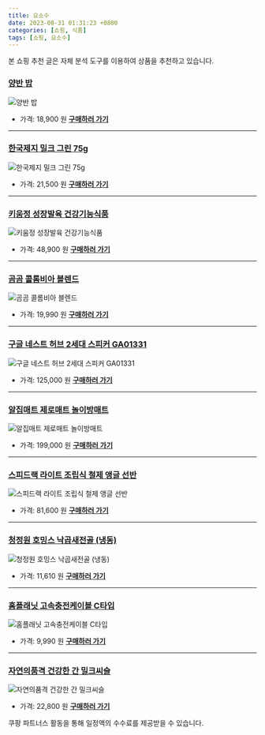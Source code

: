 ```yaml
---
title: 요소수
date: 2023-08-31 01:31:23 +0800
categories: [쇼핑, 식품]
tags: [쇼핑, 요소수]
---
```

본 쇼핑 추천 글은 자체 분석 도구를 이용하여 상품을 추천하고 있습니다.
### [양반 밥](https://link.coupang.com/re/AFFSDP?lptag=AF1030537&pageKey=5829376569&itemId=10083401042&vendorItemId=77366283199&traceid=V0-153-c7e47ba843d3490d&requestid=20230907013123856146069254)
![양반 밥](https://ads-partners.coupang.com/image1/_8jkpF-YbMjuNuLB_3z2ArjBN6KHFEsq0oX3FrXkc-w0_unzUg9Zrj4-_TFrvpNItGwq3lH0mWqcn3pBMgXQP1n0HzuSSYHtyMG0DlHxc6AZsdh39-dwS-ciuHdtWG3g8c8ucFExxUVoxa6fmiJOWdLZXzEltuY6qdrJRir7x6luYx4Xfna40fqwbbbrAf0ioPL-oKhr1soifUglFA5rQX6-_CP30Yyzt6H0Nddl_8ZzUVRio9W7QlFlxs-06XnwKC7whBN6eg2ZSw6Hr_XQt6E=)
- 가격: 18,900 원
[**구매하러 가기**](https://link.coupang.com/re/AFFSDP?lptag=AF1030537&pageKey=5829376569&itemId=10083401042&vendorItemId=77366283199&traceid=V0-153-c7e47ba843d3490d&requestid=20230907013123856146069254)
---
### [한국제지 밀크 그린 75g](https://link.coupang.com/re/AFFSDP?lptag=AF1030537&pageKey=6595170520&itemId=14898439090&vendorItemId=82137188944&traceid=V0-153-191813223cf0a56c&requestid=20230907013123856146069254)
![한국제지 밀크 그린 75g](https://ads-partners.coupang.com/image1/AhwQYUrWLFV-xiWcAuy4pItQXGmeR4wI262KdapOxHOf_ygWHPg-_wDPNblkvdsR91F3cX5SVbKOTo_I-2TuB2z4C1P2b8hefCRcy1xOeTZhPP_wld4mBjAw85hvGbFdJibpw80HiAyJAmM-vN7AExYCNBdXAE6vdbWzX6XNEI5mGs5zXt48g1t08H_PQTXBHgS5smsF2LjQVJYJ0Z9b1DJmhRPJCewE9QVRe67NpJIi-P27bDdtyXUWLH2I5wX-9FB51kaGMmsAwW2TAdXRTdw=)
- 가격: 21,500 원
[**구매하러 가기**](https://link.coupang.com/re/AFFSDP?lptag=AF1030537&pageKey=6595170520&itemId=14898439090&vendorItemId=82137188944&traceid=V0-153-191813223cf0a56c&requestid=20230907013123856146069254)
---
### [키움정 성장발육 건강기능식품](https://link.coupang.com/re/AFFSDP?lptag=AF1030537&pageKey=3325924&itemId=15519214&vendorItemId=3023342024&traceid=V0-153-ae8b29372628338d&requestid=20230907013123856146069254)
![키움정 성장발육 건강기능식품](https://ads-partners.coupang.com/image1/_4SVRQcqUEQioy13_2XS0jkaSWa4kC5P_mrTb94zQbzqMDzMf-c-k0d-z4z0ydFWvPeyzRa9cGqNxkFQhFlFuBOBr4irO20vrRCyGH-nEMH50u_EfMrzDOdh_zYkJsIn7z8miT4W_sjz6-V8cg9c3HAquB4xNtZCtmj1_GVK7bX4FxCAOczEMAhEDkveuNttQzOqq3DIMd95nQRUSycKHe4JERRp-R4r8UwS2N5hGBSG2ddhp-9yQsKxrF03_VFV7KLRzS28fc3jRDGjVWjmpw==)
- 가격: 48,900 원
[**구매하러 가기**](https://link.coupang.com/re/AFFSDP?lptag=AF1030537&pageKey=3325924&itemId=15519214&vendorItemId=3023342024&traceid=V0-153-ae8b29372628338d&requestid=20230907013123856146069254)
---
### [곰곰 콜롬비아 블렌드](https://link.coupang.com/re/AFFSDP?lptag=AF1030537&pageKey=293277191&itemId=926069142&vendorItemId=5301680161&traceid=V0-153-75db2272c4db5fca&requestid=20230907013123856146069254)
![곰곰 콜롬비아 블렌드](https://ads-partners.coupang.com/image1/oh9HcbkyGumpN6uLomaaUUziYsLF58wdWdgUh1K69Iod51h4yIx-F0HTS2Sinmm_q_DRma2Lp_ZHg2xoXuS6-WZCgmDcLX3rBX76S83IBiGjSaUAyCnlYUNhKYhaDpP5DGoNZJbQ4AMPPzyG_abCx8kSH4pOVaZH2xU-XphSMMb8evdPJ__hcJAZ9R54nkzjOVl3ocXz1VNuGFVxchXkmk_MEPpygrcx0zlYg22KHDfxrWwwnQaIQQoDxZDgBAjSavQbNbXtmp4OQgb4VPwPE7o=)
- 가격: 19,990 원
[**구매하러 가기**](https://link.coupang.com/re/AFFSDP?lptag=AF1030537&pageKey=293277191&itemId=926069142&vendorItemId=5301680161&traceid=V0-153-75db2272c4db5fca&requestid=20230907013123856146069254)
---
### [구글 네스트 허브 2세대 스피커 GA01331](https://link.coupang.com/re/AFFSDP?lptag=AF1030537&pageKey=6702401544&itemId=15529350856&vendorItemId=82748558807&traceid=V0-153-9f2d971b2595004d&requestid=20230907013123856146069254)
![구글 네스트 허브 2세대 스피커 GA01331](https://ads-partners.coupang.com/image1/y-CjXVsolcfSUU4PyyffIULMJXDFRQg8M-0qbJKNYD1crSCkF3HAKj9IH72MdtxvNEPyedRIzKYSjMrRfMSbkn7SXk_yqwihJNX_6E7_VoNR4gVprEEHba5oTlOjKCaXY2BPIWsfm972GgKPBJZ3SjMGgRmbVBAPkCtM-sxVpVlwr_cYCf0odKyg1UCgXysCvQp9fPmzvcriu76yCbsBnEW6Qhqj0s2rbnUZIK1r61wcAmrVhxR5t9OEyCrMi8zlVvwfU-SfOjMkn7DQeJOW)
- 가격: 125,000 원
[**구매하러 가기**](https://link.coupang.com/re/AFFSDP?lptag=AF1030537&pageKey=6702401544&itemId=15529350856&vendorItemId=82748558807&traceid=V0-153-9f2d971b2595004d&requestid=20230907013123856146069254)
---
### [알집매트 제로매트 놀이방매트](https://link.coupang.com/re/AFFSDP?lptag=AF1030537&pageKey=4848485791&itemId=6273957146&vendorItemId=73569567930&traceid=V0-153-a86b5afb64803bda&requestid=20230907013123856146069254)
![알집매트 제로매트 놀이방매트](https://ads-partners.coupang.com/image1/wjEr9Orpdm7TP3COwtJ8bUMiuljTEL44igfV2LrwfLq7R2t3LHXNCGaTHS3CsaC5PmRfcyyR4BNUmStPw_JRRW5ue21OoGRwg6MrCZCXYvcQCCJuoVqHJRINu8edTVvZj4v6caNv6eNscW0Jcqpx336NtM2VvrT47QwtDAFCDvaLPzkKR3pMxmpDeUq1XtYpUQgkF5ukv_lzt9dQagPZjDLEfWMMg00YgOcsj_BCtlHYhABG8BE1mCSJIUcshDSqMR6dQFsQ5UCxfhVpcnFA8A==)
- 가격: 199,000 원
[**구매하러 가기**](https://link.coupang.com/re/AFFSDP?lptag=AF1030537&pageKey=4848485791&itemId=6273957146&vendorItemId=73569567930&traceid=V0-153-a86b5afb64803bda&requestid=20230907013123856146069254)
---
### [스피드랙 라이트 조립식 철제 앵글 선반](https://link.coupang.com/re/AFFSDP?lptag=AF1030537&pageKey=7579201052&itemId=15977342849&vendorItemId=83183333476&traceid=V0-153-8541bd1679f7366b&requestid=20230907013123856146069254)
![스피드랙 라이트 조립식 철제 앵글 선반](https://ads-partners.coupang.com/image1/rGznji9bLqz0WUi3rF4eGwG0FGJYxVPJQpc-S-CpHlXz87aCxcVCkBdJgz2lFSi_B21CgExk5DaWiVUiCmFhKI9WBARi2hf3Eb9nEM6PdnyQPiWsENuvBc610m_4Nb7jf2BxPcJUBEPna5D6NWfyE5KVmiXzzXzUS8UFYYNVbOSqPblVMIfmpjHVIUtvAb4aWCWU09AjrrekDPrKo5o9Mho15hKVesJbRI-TXL8mXO6bxAs73N7PIF9PkFkJiNl-jas7KISAojs=)
- 가격: 81,600 원
[**구매하러 가기**](https://link.coupang.com/re/AFFSDP?lptag=AF1030537&pageKey=7579201052&itemId=15977342849&vendorItemId=83183333476&traceid=V0-153-8541bd1679f7366b&requestid=20230907013123856146069254)
---
### [청정원 호밍스 낙곱새전골 (냉동)](https://link.coupang.com/re/AFFSDP?lptag=AF1030537&pageKey=6168220034&itemId=12021424122&vendorItemId=79293740157&traceid=V0-153-8b421df3a14c4e98&requestid=20230907013123856146069254)
![청정원 호밍스 낙곱새전골 (냉동)](https://ads-partners.coupang.com/image1/rgM2_zcZRnUhy8rXrprWnS_ANdTJSlQsN97uRM2e-BclJf3ebCkWzGsYKuK7ntvmkhAuG-VBcJ-5FcsrYJ9sKZ5e11UL97t94lrwPPpcRsc2XZhFeksq7gD51J5Z-cmsobknIbMEwovvgaFmlGTxBV72XkG9Lz6yHj7nMR8y0t_ElsBTzGkoPhUG4W2GMl0n6U8HF8Hvsl68W9pzpQtJVSRaK8dLnpQjPIljwk5F52wTHLZQABHDWMODbjBFmlReWWwS47lKXRQSI10iaTNp3Ug=)
- 가격: 11,610 원
[**구매하러 가기**](https://link.coupang.com/re/AFFSDP?lptag=AF1030537&pageKey=6168220034&itemId=12021424122&vendorItemId=79293740157&traceid=V0-153-8b421df3a14c4e98&requestid=20230907013123856146069254)
---
### [홈플래닛 고속충전케이블 C타입](https://link.coupang.com/re/AFFSDP?lptag=AF1030537&pageKey=1628632801&itemId=2778295728&vendorItemId=70768075451&traceid=V0-153-adc708e342945285&requestid=20230907013123856146069254)
![홈플래닛 고속충전케이블 C타입](https://ads-partners.coupang.com/image1/QF2DpGT63_JuZ7Y-QDoyBK7O-taj2ssb37VDSigH9WR8UyfqKbuT0Zry3SAT0ZhFh0G6FIOongAOAn32UOM17Zuo3szdq7C_NbH69Truts2684pGb---57fwZoLRSJJTK4rk9CoXAqLtqXSV4Nrdc9l1NFnynzyoqiUpEn0OuxbOadN6Q72lbNTvQ0t9pQ3bxfbckafJ7EJ3MSSpOLdUP8kB16BxYG4AVqht5CTAiBnL9Z0vL9-Pfyhm9gUNPvdSp15I1eblTG14gI8pGFtzJA==)
- 가격: 9,990 원
[**구매하러 가기**](https://link.coupang.com/re/AFFSDP?lptag=AF1030537&pageKey=1628632801&itemId=2778295728&vendorItemId=70768075451&traceid=V0-153-adc708e342945285&requestid=20230907013123856146069254)
---
### [자연의품격 건강한 간 밀크씨슬](https://link.coupang.com/re/AFFSDP?lptag=AF1030537&pageKey=2210839123&itemId=2656997286&vendorItemId=72704482830&traceid=V0-153-61f93780ce3c816e&requestid=20230907013123856146069254)
![자연의품격 건강한 간 밀크씨슬](https://ads-partners.coupang.com/image1/--MbO5mcRh0basu5-xZZGq9HFluRsTmaUaIZXm9_Jo5IKTSt1CFrNyUKJZstHeNWBvcT3je3gWAl_WT_h6ZyfKfCPMx2X6UBuPpwdj_cySyt5qFRyWukKBbmfCNojKR9bsEI3BKXGuE1HRwdGUJWzZ1SDhUYVTmXIvjHfh8BFpiXepoY_q48iZO0d46Hv-rxmWPW4mRhae-X_Y36uR__wDrCuzw1C4octiIj0-7ur9sorWzNwjOqGUZ8XBTEPrwZV3Evmh6cMy_rmSMYUyuyf_Su-6VjM_GG09QFjYr3d0k=)
- 가격: 22,800 원
[**구매하러 가기**](https://link.coupang.com/re/AFFSDP?lptag=AF1030537&pageKey=2210839123&itemId=2656997286&vendorItemId=72704482830&traceid=V0-153-61f93780ce3c816e&requestid=20230907013123856146069254)


쿠팡 파트너스 활동을 통해 일정액의 수수료를 제공받을 수 있습니다.
